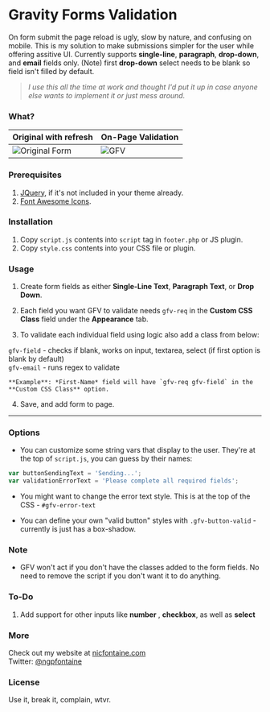 
# Gravity Forms Validation 
  
    
On form submit the page reload is ugly, slow by nature, and confusing on mobile. This is my solution to make submissions simpler for the user while offering assitive UI. Currently supports **single-line**, **paragraph**, **drop-down**, and **email** fields only. (Note) first **drop-down** select needs to be blank so field isn't filled by default.
  
>*I use this all the time at work and thought I'd put it up in case anyone else wants to implement it or just mess around.*
  
  
### What?
  
| Original with refresh | On-Page Validation |
| --- | --- |
|   ![Original Form](https://nicfontaine.com/images/web_form_validation_gif_02.gif)   |     ![GFV](https://nicfontaine.com/images/web_form_validation_gif_01.gif)   |
  
### Prerequisites
1. [JQuery](https://developers.google.com/speed/libraries/#jquery), if it's not included in your theme already.
2. [Font Awesome Icons](http://fontawesome.io/get-started/).

### Installation
1. Copy `script.js` contents into `script` tag in `footer.php` or JS plugin.
2. Copy `style.css` contents into your CSS file or plugin.

### Usage
1. Create form fields as either **Single-Line Text**, **Paragraph Text**, or **Drop Down**.
  
2. Each field you want GFV to validate needs `gfv-req` in the **Custom CSS Class** field under the **Appearance** tab.
  
3. To validate each individual field using logic also add a class from below:  
  
  `gfv-field` - checks if blank, works on input, textarea, select (if first option is blank by default)  
  `gfv-email` - runs regex to validate  
  
    **Example**: *First-Name* field will have `gfv-req gfv-field` in the **Custom CSS Class** option.
  
4. Save, and add form to page.
  
---
  
### Options
- You can customize some string vars that display to the user. They're at the top of `script.js`, you can guess by their names:
```javascript
var buttonSendingText = 'Sending...';  
var validationErrorText = 'Please complete all required fields';
```
  
- You might want to change the error text style. This is at the top of the CSS - `#gfv-error-text`
  
- You can define your own "valid button" styles with `.gfv-button-valid` - currently is just has a box-shadow.
  
### Note
  
- GFV won't act if you don't have the classes added to the form fields. No need to remove the script if you don't want it to do anything.

### To-Do
1. Add support for other inputs like **number** , **checkbox**, as well as **select**

### More
Check out my website at [nicfontaine.com](https://nicfontaine.com)  
Twitter: [@ngpfontaine](https://twitter.com/ngpfontaine)

### License
Use it, break it, complain, wtvr.
